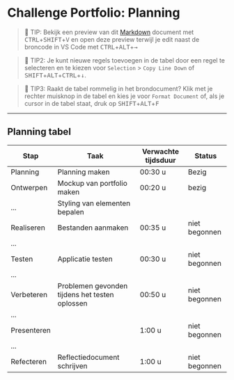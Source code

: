 # Challenge Portfolio: Planning

> :rocket: TIP: Bekijk een preview van dit [Markdown](https://guides.github.com/features/mastering-markdown/) document met <kbd>CTRL</kbd>+<kbd>SHIFT</kbd>+<kbd>V</kbd> en open deze preview terwijl je edit naast de broncode in VS Code met <kbd>CTRL</kbd>+<kbd>ALT</kbd>+<kbd>→</kbd>

> :rocket: TIP2: Je kunt nieuwe regels toevoegen in de tabel door een regel te selecteren en te kiezen voor `Selection` > `Copy Line Down` of <kbd>SHIFT</kbd>+<kbd>ALT</kbd>+<kbd>CTRL</kbd>+<kbd>↓</kbd>. 

> :rocket: TIP3: Raakt de tabel rommelig in het brondocument? Klik met je rechter muisknop in de tabel en kies je voor `Format Document` of, als je cursor in de tabel staat, druk op <kbd>SHIFT</kbd>+<kbd>ALT</kbd>+<kbd>F</kbd>

----

## Planning tabel

| Stap        | Taak                                           | Verwachte tijdsduur | Status |
| ----------- | ---------------------------------------------- | ------------------- | ------ |
| Planning    | Planning maken                                 | 00:30 u             | Bezig  |
| Ontwerpen   | Mockup van portfolio maken                     | 00:20 u             | bezig  |
| ...         | Styling van elementen bepalen                  |                     |        |
| Realiseren  | Bestanden aanmaken                             | 00:35 u             | niet begonnen |
| ...         |                                                |                     |        |
| Testen      | Applicatie testen                              | 00:30 u             | niet begonnen |
| ...         |                                                |                     |        |
| Verbeteren  | Problemen gevonden tijdens het testen oplossen | 00:50 u             | niet begonnen |
| ...         |                                                |                     |        |
| Presenteren |                                                | 1:00 u              | niet begonnen |
| ...         |                                                |                     |        |
| Refecteren  | Reflectiedocument schrijven                    | 1:00 u              | niet begonnen |
